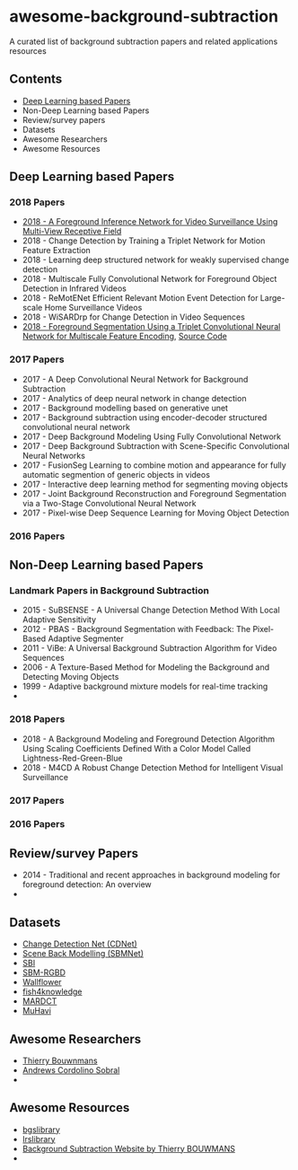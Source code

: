 # awesome-background-subtraction
A curated list of background subtraction papers and related applications resources
## Contents
 - [Deep Learning based Papers](https://github.com/murari023/awesome-background-subtraction#deep-learning-based-papers)
 - Non-Deep Learning based Papers
 - Review/survey papers
 - Datasets
 - Awesome Researchers
 - Awesome Resources

## Deep Learning based Papers
### 2018 Papers
- [2018 - A Foreground Inference Network for Video Surveillance Using Multi-View Receptive Field](https://arxiv.org/abs/1801.06593)
- 2018 - Change Detection by Training a Triplet Network for Motion Feature Extraction
- 2018 - Learning deep structured network for weakly supervised change detection
- 2018 - Multiscale Fully Convolutional Network for Foreground Object Detection in Infrared Videos
- 2018 - ReMotENet Efficient Relevant Motion Event Detection for Large-scale Home Surveillance Videos
- 2018 - WiSARDrp for Change Detection in Video Sequences
- [2018 - Foreground Segmentation Using a Triplet Convolutional Neural Network for Multiscale Feature Encoding](https://arxiv.org/abs/1801.02225), [Source Code](https://github.com/lim-anggun/FgSegNet)

### 2017 Papers
- 2017 - A Deep Convolutional Neural Network for Background Subtraction
- 2017 - Analytics of deep neural network in change detection
- 2017 - Background modelling based on generative unet
- 2017 - Background subtraction using encoder-decoder structured convolutional neural network
- 2017 - Deep Background Modeling Using Fully Convolutional Network
- 2017 - Deep Background Subtraction with Scene-Specific Convolutional Neural Networks
- 2017 - FusionSeg Learning to combine motion and appearance for fully automatic segmention of generic objects in videos
- 2017 - Interactive deep learning method for segmenting moving objects
- 2017 - Joint Background Reconstruction and Foreground Segmentation via a Two-Stage Convolutional Neural Network
- 2017 - Pixel-wise Deep Sequence Learning for Moving Object Detection

### 2016 Papers

## Non-Deep Learning based Papers
### Landmark Papers in Background Subtraction
- 2015 - SuBSENSE - A Universal Change Detection Method With Local Adaptive Sensitivity
- 2012 - PBAS - Background Segmentation with Feedback: The Pixel-Based Adaptive Segmenter
- 2011 - ViBe: A Universal Background Subtraction Algorithm for Video Sequences
- 2006 - A Texture-Based Method for Modeling the Background and Detecting Moving Objects
- 1999 - Adaptive background mixture models for real-time tracking
- 

### 2018 Papers
- 2018 - A Background Modeling and Foreground Detection Algorithm Using Scaling Coefficients Defined With a Color Model Called Lightness-Red-Green-Blue
- 2018 - M4CD A Robust Change Detection Method for Intelligent Visual Surveillance

### 2017 Papers
### 2016 Papers

## Review/survey Papers
- 2014 - Traditional and recent approaches in background modeling for foreground detection: An overview
- 
## Datasets
- [Change Detection Net (CDNet)](http://changedetection.net/)
- [Scene Back Modelling (SBMNet)](http://scenebackgroundmodeling.net/)
- [SBI](http://sbmi2015.na.icar.cnr.it/SBIdataset.html)
- [SBM-RGBD](http://rgbd2017.na.icar.cnr.it/SBM-RGBDdataset.html)
- [Wallflower](https://www.microsoft.com/en-us/research/people/jckrumm/?from=http%3A%2F%2Fresearch.microsoft.com%2Fen-us%2Fum%2Fpeople%2Fjckrumm%2Fwallflower%2Ftestimages.htm)
- [fish4knowledge](http://groups.inf.ed.ac.uk/f4k/)
- [MARDCT](http://labrococo.dis.uniroma1.it/MAR/)
- [MuHavi](http://velastin.dynu.com/MuHAVi-MAS/)


## Awesome Researchers
- [Thierry Bouwnmans](https://scholar.google.co.in/citations?user=e_gZ7MkAAAAJ&hl=en&oi=ao)
- [Andrews Cordolino Sobral](https://scholar.google.co.in/citations?user=0Nm0uHcAAAAJ&hl=en)
- 
## Awesome Resources
- [bgslibrary](https://github.com/andrewssobral/bgslibrary)
- [lrslibrary]( https://github.com/andrewssobral/lrslibrary)
- [Background Subtraction Website by Thierry BOUWMANS](https://sites.google.com/site/backgroundsubtraction/overview)
- 
